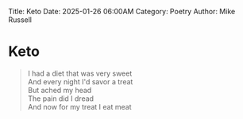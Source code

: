 Title: Keto
Date: 2025-01-26 06:00AM
Category: Poetry
Author: Mike Russell
# Keto

> I had a diet that was very sweet<br>
And every night I'd savor a treat<br>
But ached my head<br>
The pain did I dread<br>
And now for my treat I eat meat
